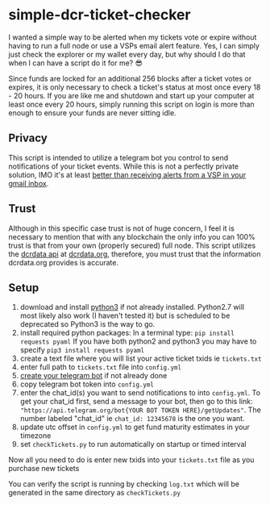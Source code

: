 # simple-dcr-ticket-checker

I wanted a simple way to be alerted when my tickets vote or expire without having to run a full node or use a VSPs email alert feature.
Yes, I can simply just check the explorer or my wallet every day, but why should I do that when I can have a script do it for me? :sunglasses:

Since funds are locked for an additional 256 blocks after a ticket votes or expires, it is only necessary
to check a ticket's status at most once every 18 - 20 hours.
If you are like me and shutdown and start up your computer at least once every 20 hours, simply running this script on
login is more than enough to ensure your funds are never sitting idle.

## Privacy

This script is intended to utilize a telegram bot you control to send notifications of your ticket events. While this is
not a perfectly private solution, IMO it's at least [better than receiving alerts from a VSP in your gmail inbox](https://www.reddit.com/r/decred/comments/7wzzbd/raqamiya_stakepool_added_email_notifications/du6d6e2/).

## Trust

Although in this specific case trust is not of huge concern, I feel it is necessary to mention that with any blockchain 
the only info you can 100% trust is that from your own (properly secured) full node. This script utilizes the
[dcrdata api](https://github.com/decred/dcrdata#dcrdata-api) at [dcrdata.org](https://dcrdata.org), therefore, you must trust that the information dcrdata.org provides is accurate.

## Setup

1. download and install [python3](https://www.python.org/downloads/) if not already installed. Python2.7 will most likely also work (I haven't tested it)
but is scheduled to be deprecated so Python3 is the way to go.
2. install required python packages: In a terminal type:
`pip install requests pyaml` If you have both python2 and python3 you may have to specify `pip3 install requests pyaml`
3. create a text file where you will list your active ticket txids ie `tickets.txt`
4. enter full path to `tickets.txt` file into `config.yml`
5. [create your telegram bot](https://core.telegram.org/bots#6-botfather) if not already done
6. copy telegram bot token into `config.yml`
7. enter the chat_id(s) you want to send notifications to into `config.yml`. To get your chat_id first, send a message
to your bot, then go to this link: `"https://api.telegram.org/bot{YOUR BOT TOKEN HERE}/getUpdates"`. The number labeled
"chat_id" ie `chat_id: 12345678` is the one you want.
8. update utc offset in `config.yml` to get fund maturity estimates in your timezone
9. set `checkTickets.py` to run automatically on startup or timed interval

Now all you need to do is enter new txids into your `tickets.txt` file as you purchase new tickets

You can verify the script is running by checking `log.txt` which will be generated in the same directory as `checkTickets.py`
